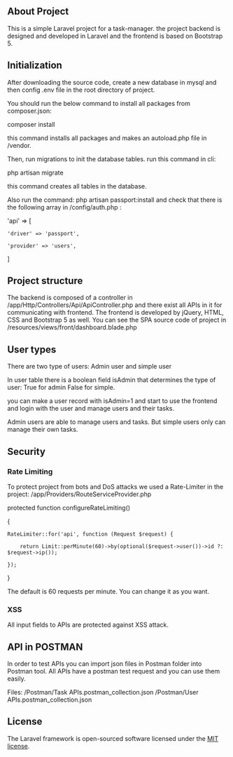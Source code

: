 ## About Project

This is a simple Laravel project for a task-manager. the project backend is designed and developed in Laravel and the frontend is based on Bootstrap 5.


## Initialization

After downloading the source code, create a new database in mysql and then config .env file in the root directory of project.

You should run the below command to install all packages from composer.json:

composer install

this command installs all packages and makes an autoload.php file in /vendor.

Then, run migrations to init the database tables. run this command in cli:

php artisan migrate

this command creates all tables in the database.

Also run the command:
php artisan passport:install and check that there is the following array in /config/auth.php :

'api' => [

	'driver' => 'passport',

	'provider' => 'users',
 
]



## Project structure

The backend is composed of a controller in /app/Http/Controllers/Api/ApiController.php and there exist all APIs in it for communicating with frontend.
The frontend is developed by jQuery, HTML, CSS and Bootstrap 5 as well.
You can see the SPA source code of project in /resources/views/front/dashboard.blade.php

## User types

There are two type of users: Admin user and simple user

In user table there is a boolean field isAdmin that determines the type of user:
True for admin False for simple.

you can make a user record with isAdmin=1 and start to use the frontend and login with the user and manage users and their tasks.

Admin users are able to manage users and tasks. But simple users only can manage their own tasks.

## Security

### Rate Limiting

To protect project from bots and DoS attacks we used a Rate-Limiter in the project:
/app/Providers/RouteServiceProvider.php

protected function configureRateLimiting()

{

	RateLimiter::for('api', function (Request $request) {
 
		return Limit::perMinute(60)->by(optional($request->user())->id ?: $request->ip());
  
	});
 
}


The default is 60 requests per minute. You can change it as you want.

### XSS

All input fields to APIs are protected against XSS attack. 

## API in POSTMAN
In order to test APIs you can import json files in Postman folder into Postman tool.
All APIs have a postman test request and you can use them easily.

Files:
/Postman/Task APIs.postman_collection.json
/Postman/User APIs.postman_collection.json



## License

The Laravel framework is open-sourced software licensed under the [MIT license](https://opensource.org/licenses/MIT).

